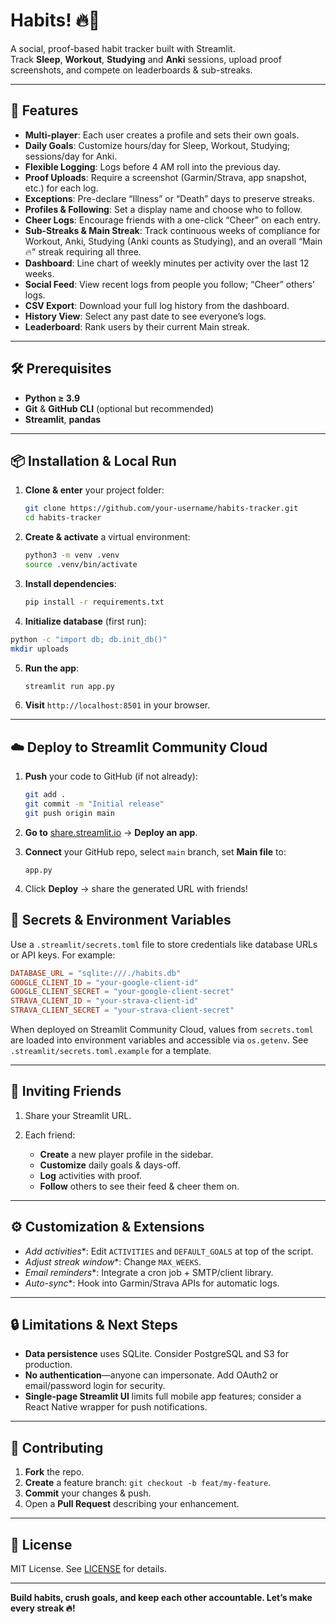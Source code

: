 # Habits! 🔥🔪

A social, proof-based habit tracker built with Streamlit.  
Track **Sleep**, **Workout**, **Studying** and **Anki** sessions, upload proof screenshots, and compete on leaderboards & sub-streaks.

---

## 🚀 Features

- **Multi-player**: Each user creates a profile and sets their own goals.  
- **Daily Goals**: Customize hours/day for Sleep, Workout, Studying; sessions/day for Anki.  
- **Flexible Logging**: Logs before 4 AM roll into the previous day.  
- **Proof Uploads**: Require a screenshot (Garmin/Strava, app snapshot, etc.) for each log.
- **Exceptions**: Pre-declare “Illness” or “Death” days to preserve streaks.
- **Profiles & Following**: Set a display name and choose who to follow.
- **Cheer Logs**: Encourage friends with a one-click “Cheer” on each entry.
- **Sub-Streaks & Main Streak**: Track continuous weeks of compliance for Workout, Anki, Studying (Anki counts as Studying), and an overall “Main 🔥” streak requiring all three.
- **Dashboard**: Line chart of weekly minutes per activity over the last 12 weeks.
- **Social Feed**: View recent logs from people you follow; “Cheer” others’ logs.
- **CSV Export**: Download your full log history from the dashboard.
- **History View**: Select any past date to see everyone’s logs.  
- **Leaderboard**: Rank users by their current Main streak.

---

## 🛠️ Prerequisites

- **Python ≥ 3.9**  
- **Git** & **GitHub CLI** (optional but recommended)  
- **Streamlit**, **pandas**

---

## 📦 Installation & Local Run

1. **Clone & enter** your project folder:
   ```bash
   git clone https://github.com/your-username/habits-tracker.git
   cd habits-tracker
   ```

2. **Create & activate** a virtual environment:

   ```bash
   python3 -m venv .venv
   source .venv/bin/activate
   ```

3. **Install dependencies**:

   ```bash
   pip install -r requirements.txt
   ```
4. **Initialize database** (first run):

```bash
python -c "import db; db.init_db()"
mkdir uploads
```

5. **Run the app**:

   ```bash
   streamlit run app.py
   ```

6. **Visit** `http://localhost:8501` in your browser.

---

## ☁️ Deploy to Streamlit Community Cloud

1. **Push** your code to GitHub (if not already):

   ```bash
   git add .
   git commit -m "Initial release"
   git push origin main
   ```

2. **Go to** [share.streamlit.io](https://share.streamlit.io) → **Deploy an app**.

3. **Connect** your GitHub repo, select `main` branch, set **Main file** to:

   ```
   app.py
   ```

4. Click **Deploy** → share the generated URL with friends!

## 🔑 Secrets & Environment Variables
Use a `.streamlit/secrets.toml` file to store credentials like database URLs or API keys. For example:

```toml
DATABASE_URL = "sqlite:///./habits.db"
GOOGLE_CLIENT_ID = "your-google-client-id"
GOOGLE_CLIENT_SECRET = "your-google-client-secret"
STRAVA_CLIENT_ID = "your-strava-client-id"
STRAVA_CLIENT_SECRET = "your-strava-client-secret"
```

When deployed on Streamlit Community Cloud, values from `secrets.toml` are loaded into environment variables and accessible via `os.getenv`.
See `.streamlit/secrets.toml.example` for a template.


---

## 👥 Inviting Friends

1. Share your Streamlit URL.
2. Each friend:

   * **Create** a new player profile in the sidebar.
   * **Customize** daily goals & days-off.
   * **Log** activities with proof.
   * **Follow** others to see their feed & cheer them on.

---

## ⚙️ Customization & Extensions

* *Add activities**: Edit `ACTIVITIES` and `DEFAULT_GOALS` at top of the script.
* *Adjust streak window**: Change `MAX_WEEKS`.
* *Email reminders**: Integrate a cron job + SMTP/client library.
* *Auto-sync**: Hook into Garmin/Strava APIs for automatic logs.

---

## 🔒 Limitations & Next Steps

* **Data persistence** uses SQLite. Consider PostgreSQL and S3 for production.
* **No authentication**—anyone can impersonate. Add OAuth2 or email/password login for security.
* **Single-page Streamlit UI** limits full mobile app features; consider a React Native wrapper for push notifications.

---

## 🤝 Contributing

1. **Fork** the repo.
2. **Create** a feature branch: `git checkout -b feat/my-feature`.
3. **Commit** your changes & push.
4. Open a **Pull Request** describing your enhancement.

---

## 📜 License

MIT License. See [LICENSE](LICENSE) for details.

---

**Build habits, crush goals, and keep each other accountable. Let’s make every streak 🔥!**



